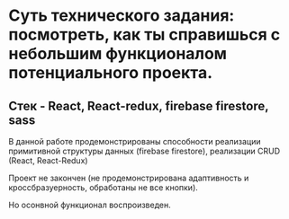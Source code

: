 # Суть технического задания: посмотреть, как ты справишься с небольшим функционалом потенциального проекта.

## Стек - React, React-redux, firebase firestore, sass

В данной работе продемонстрированы способности реализации примитивной структуры данных (firebase firestore), реализации CRUD (React, React-Redux)

Проект не закончен (не продемонстрирована адаптивность и кроссбразуерность, обработаны не все кнопки).

Но осонвной функционал воспроизведен.
